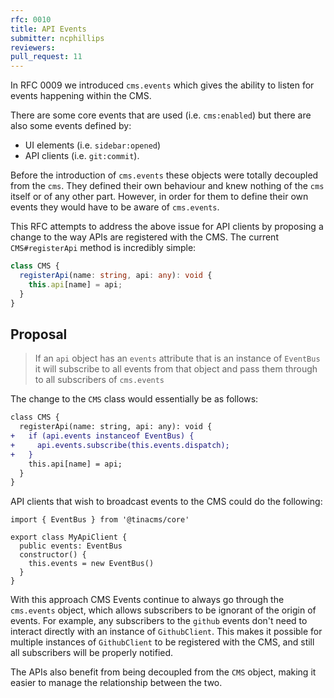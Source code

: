 ```yaml
---
rfc: 0010
title: API Events
submitter: ncphillips
reviewers:
pull_request: 11
---
```


In RFC 0009 we introduced `cms.events` which gives the ability to listen for events happening within the CMS.

There are some core events that are used (i.e. `cms:enabled`) but there are also some events defined by:

- UI elements (i.e. `sidebar:opened`)
- API clients (i.e. `git:commit`).

Before the introduction of `cms.events` these objects were totally decoupled from the `cms`. They
defined their own behaviour and knew nothing of the `cms` itself or of any other part. However, in order
for them to define their own events they would have to be aware of `cms.events`.

This RFC attempts to address the above issue for API clients by proposing a change to the way APIs
are registered with the CMS. The current `CMS#registerApi` method is incredibly simple:

```ts
class CMS {
  registerApi(name: string, api: any): void {
    this.api[name] = api;
  }
}
```

## Proposal

> If an `api` object has an `events` attribute that is an instance of `EventBus` it will subscribe
> to all events from that object and pass them through to all subscribers of `cms.events`

The change to the `CMS` class would essentially be as follows:

```diff
class CMS {
  registerApi(name: string, api: any): void {
+   if (api.events instanceof EventBus) {
+     api.events.subscribe(this.events.dispatch);
+   }
    this.api[name] = api;
  }
}
```
API clients that wish to broadcast events to the CMS could do the following:


    import { EventBus } from '@tinacms/core'

    export class MyApiClient {
      public events: EventBus
      constructor() {
        this.events = new EventBus()
      }
    }

With this approach CMS Events continue to always go through the `cms.events` object, which allows subscribers to be ignorant of the origin of events. For example, any subscribers to the `github` events don't need to interact directly with an instance of `GithubClient`. This makes it possible for multiple instances of `GithubClient` to be registered with the CMS, and still all subscribers will be properly notified.

The APIs also benefit from being decoupled from the `CMS` object, making it easier to manage the relationship between the two.
